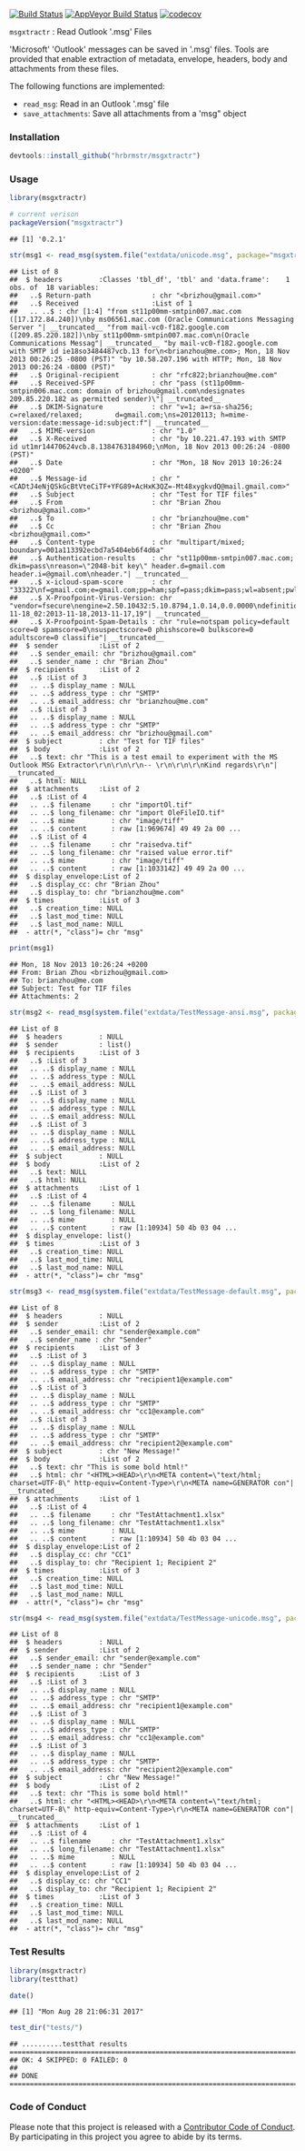
[![Build Status](https://travis-ci.org/hrbrmstr/msgxtractr.svg?branch=master)](https://travis-ci.org/hrbrmstr/msgxtractr) [![AppVeyor Build Status](https://ci.appveyor.com/api/projects/status/github/hrbrmstr/msgxtractr?branch=master&svg=true)](https://ci.appveyor.com/project/hrbrmstr/msgxtractr) [![codecov](https://codecov.io/gh/hrbrmstr/msgxtractr/branch/master/graph/badge.svg)](https://codecov.io/gh/hrbrmstr/msgxtractr)

`msgxtractr` : Read Outlook '.msg' Files

'Microsoft' 'Outlook' messages can be saved in '.msg' files. Tools are provided that enable extraction of metadata, envelope, headers, body and attachments from these files.

The following functions are implemented:

-   `read_msg`: Read in an Outlook '.msg' file
-   `save_attachments`: Save all attachments from a 'msg" object

### Installation

``` r
devtools::install_github("hrbrmstr/msgxtractr")
```

### Usage

``` r
library(msgxtractr)

# current verison
packageVersion("msgxtractr")
```

    ## [1] '0.2.1'

``` r
str(msg1 <- read_msg(system.file("extdata/unicode.msg", package="msgxtractr")))
```

    ## List of 8
    ##  $ headers         :Classes 'tbl_df', 'tbl' and 'data.frame':    1 obs. of  18 variables:
    ##   ..$ Return-path               : chr "<brizhou@gmail.com>"
    ##   ..$ Received                  :List of 1
    ##   .. ..$ : chr [1:4] "from st11p00mm-smtpin007.mac.com ([17.172.84.240])\nby ms06561.mac.com (Oracle Communications Messaging Server "| __truncated__ "from mail-vc0-f182.google.com ([209.85.220.182])\nby st11p00mm-smtpin007.mac.com\n(Oracle Communications Messag"| __truncated__ "by mail-vc0-f182.google.com with SMTP id ie18so3484487vcb.13 for\n<brianzhou@me.com>; Mon, 18 Nov 2013 00:26:25 -0800 (PST)" "by 10.58.207.196 with HTTP; Mon, 18 Nov 2013 00:26:24 -0800 (PST)"
    ##   ..$ Original-recipient        : chr "rfc822;brianzhou@me.com"
    ##   ..$ Received-SPF              : chr "pass (st11p00mm-smtpin006.mac.com: domain of brizhou@gmail.com\ndesignates 209.85.220.182 as permitted sender)\"| __truncated__
    ##   ..$ DKIM-Signature            : chr "v=1; a=rsa-sha256; c=relaxed/relaxed;        d=gmail.com;\ns=20120113; h=mime-version:date:message-id:subject:f"| __truncated__
    ##   ..$ MIME-version              : chr "1.0"
    ##   ..$ X-Received                : chr "by 10.221.47.193 with SMTP id ut1mr14470624vcb.8.1384763184960;\nMon, 18 Nov 2013 00:26:24 -0800 (PST)"
    ##   ..$ Date                      : chr "Mon, 18 Nov 2013 10:26:24 +0200"
    ##   ..$ Message-id                : chr "<CADtJ4eNjQSkGcBtVteCiTF+YFG89+AcHxK3QZ=-Mt48xygkvdQ@mail.gmail.com>"
    ##   ..$ Subject                   : chr "Test for TIF files"
    ##   ..$ From                      : chr "Brian Zhou <brizhou@gmail.com>"
    ##   ..$ To                        : chr "brianzhou@me.com"
    ##   ..$ Cc                        : chr "Brian Zhou <brizhou@gmail.com>"
    ##   ..$ Content-type              : chr "multipart/mixed; boundary=001a113392ecbd7a5404eb6f4d6a"
    ##   ..$ Authentication-results    : chr "st11p00mm-smtpin007.mac.com; dkim=pass\nreason=\"2048-bit key\" header.d=gmail.com header.i=@gmail.com\nheader."| __truncated__
    ##   ..$ x-icloud-spam-score       : chr "33322\nf=gmail.com;e=gmail.com;pp=ham;spf=pass;dkim=pass;wl=absent;pwl=absent"
    ##   ..$ X-Proofpoint-Virus-Version: chr "vendor=fsecure\nengine=2.50.10432:5.10.8794,1.0.14,0.0.0000\ndefinitions=2013-11-18_02:2013-11-18,2013-11-17,19"| __truncated__
    ##   ..$ X-Proofpoint-Spam-Details : chr "rule=notspam policy=default score=0 spamscore=0\nsuspectscore=0 phishscore=0 bulkscore=0 adultscore=0 classifie"| __truncated__
    ##  $ sender          :List of 2
    ##   ..$ sender_email: chr "brizhou@gmail.com"
    ##   ..$ sender_name : chr "Brian Zhou"
    ##  $ recipients      :List of 2
    ##   ..$ :List of 3
    ##   .. ..$ display_name : NULL
    ##   .. ..$ address_type : chr "SMTP"
    ##   .. ..$ email_address: chr "brianzhou@me.com"
    ##   ..$ :List of 3
    ##   .. ..$ display_name : NULL
    ##   .. ..$ address_type : chr "SMTP"
    ##   .. ..$ email_address: chr "brizhou@gmail.com"
    ##  $ subject         : chr "Test for TIF files"
    ##  $ body            :List of 2
    ##   ..$ text: chr "This is a test email to experiment with the MS Outlook MSG Extractor\r\n\r\n\r\n-- \r\n\r\n\r\nKind regards\r\n"| __truncated__
    ##   ..$ html: NULL
    ##  $ attachments     :List of 2
    ##   ..$ :List of 4
    ##   .. ..$ filename     : chr "importOl.tif"
    ##   .. ..$ long_filename: chr "import OleFileIO.tif"
    ##   .. ..$ mime         : chr "image/tiff"
    ##   .. ..$ content      : raw [1:969674] 49 49 2a 00 ...
    ##   ..$ :List of 4
    ##   .. ..$ filename     : chr "raisedva.tif"
    ##   .. ..$ long_filename: chr "raised value error.tif"
    ##   .. ..$ mime         : chr "image/tiff"
    ##   .. ..$ content      : raw [1:1033142] 49 49 2a 00 ...
    ##  $ display_envelope:List of 2
    ##   ..$ display_cc: chr "Brian Zhou"
    ##   ..$ display_to: chr "brianzhou@me.com"
    ##  $ times           :List of 3
    ##   ..$ creation_time: NULL
    ##   ..$ last_mod_time: NULL
    ##   ..$ last_mod_name: NULL
    ##  - attr(*, "class")= chr "msg"

``` r
print(msg1)
```

    ## Mon, 18 Nov 2013 10:26:24 +0200
    ## From: Brian Zhou <brizhou@gmail.com>
    ## To: brianzhou@me.com
    ## Subject: Test for TIF files
    ## Attachments: 2

``` r
str(msg2 <- read_msg(system.file("extdata/TestMessage-ansi.msg", package="msgxtractr")))
```

    ## List of 8
    ##  $ headers         : NULL
    ##  $ sender          : list()
    ##  $ recipients      :List of 3
    ##   ..$ :List of 3
    ##   .. ..$ display_name : NULL
    ##   .. ..$ address_type : NULL
    ##   .. ..$ email_address: NULL
    ##   ..$ :List of 3
    ##   .. ..$ display_name : NULL
    ##   .. ..$ address_type : NULL
    ##   .. ..$ email_address: NULL
    ##   ..$ :List of 3
    ##   .. ..$ display_name : NULL
    ##   .. ..$ address_type : NULL
    ##   .. ..$ email_address: NULL
    ##  $ subject         : NULL
    ##  $ body            :List of 2
    ##   ..$ text: NULL
    ##   ..$ html: NULL
    ##  $ attachments     :List of 1
    ##   ..$ :List of 4
    ##   .. ..$ filename     : NULL
    ##   .. ..$ long_filename: NULL
    ##   .. ..$ mime         : NULL
    ##   .. ..$ content      : raw [1:10934] 50 4b 03 04 ...
    ##  $ display_envelope: list()
    ##  $ times           :List of 3
    ##   ..$ creation_time: NULL
    ##   ..$ last_mod_time: NULL
    ##   ..$ last_mod_name: NULL
    ##  - attr(*, "class")= chr "msg"

``` r
str(msg3 <- read_msg(system.file("extdata/TestMessage-default.msg", package="msgxtractr")))
```

    ## List of 8
    ##  $ headers         : NULL
    ##  $ sender          :List of 2
    ##   ..$ sender_email: chr "sender@example.com"
    ##   ..$ sender_name : chr "Sender"
    ##  $ recipients      :List of 3
    ##   ..$ :List of 3
    ##   .. ..$ display_name : NULL
    ##   .. ..$ address_type : chr "SMTP"
    ##   .. ..$ email_address: chr "recipient1@example.com"
    ##   ..$ :List of 3
    ##   .. ..$ display_name : NULL
    ##   .. ..$ address_type : chr "SMTP"
    ##   .. ..$ email_address: chr "cc1@example.com"
    ##   ..$ :List of 3
    ##   .. ..$ display_name : NULL
    ##   .. ..$ address_type : chr "SMTP"
    ##   .. ..$ email_address: chr "recipient2@example.com"
    ##  $ subject         : chr "New Message!"
    ##  $ body            :List of 2
    ##   ..$ text: chr "This is some bold html!"
    ##   ..$ html: chr "<HTML><HEAD>\r\n<META content=\"text/html; charset=UTF-8\" http-equiv=Content-Type>\r\n<META name=GENERATOR con"| __truncated__
    ##  $ attachments     :List of 1
    ##   ..$ :List of 4
    ##   .. ..$ filename     : chr "TestAttachment1.xlsx"
    ##   .. ..$ long_filename: chr "TestAttachment1.xlsx"
    ##   .. ..$ mime         : NULL
    ##   .. ..$ content      : raw [1:10934] 50 4b 03 04 ...
    ##  $ display_envelope:List of 2
    ##   ..$ display_cc: chr "CC1"
    ##   ..$ display_to: chr "Recipient 1; Recipient 2"
    ##  $ times           :List of 3
    ##   ..$ creation_time: NULL
    ##   ..$ last_mod_time: NULL
    ##   ..$ last_mod_name: NULL
    ##  - attr(*, "class")= chr "msg"

``` r
str(msg4 <- read_msg(system.file("extdata/TestMessage-unicode.msg", package="msgxtractr")))
```

    ## List of 8
    ##  $ headers         : NULL
    ##  $ sender          :List of 2
    ##   ..$ sender_email: chr "sender@example.com"
    ##   ..$ sender_name : chr "Sender"
    ##  $ recipients      :List of 3
    ##   ..$ :List of 3
    ##   .. ..$ display_name : NULL
    ##   .. ..$ address_type : chr "SMTP"
    ##   .. ..$ email_address: chr "recipient1@example.com"
    ##   ..$ :List of 3
    ##   .. ..$ display_name : NULL
    ##   .. ..$ address_type : chr "SMTP"
    ##   .. ..$ email_address: chr "cc1@example.com"
    ##   ..$ :List of 3
    ##   .. ..$ display_name : NULL
    ##   .. ..$ address_type : chr "SMTP"
    ##   .. ..$ email_address: chr "recipient2@example.com"
    ##  $ subject         : chr "New Message!"
    ##  $ body            :List of 2
    ##   ..$ text: chr "This is some bold html!"
    ##   ..$ html: chr "<HTML><HEAD>\r\n<META content=\"text/html; charset=UTF-8\" http-equiv=Content-Type>\r\n<META name=GENERATOR con"| __truncated__
    ##  $ attachments     :List of 1
    ##   ..$ :List of 4
    ##   .. ..$ filename     : chr "TestAttachment1.xlsx"
    ##   .. ..$ long_filename: chr "TestAttachment1.xlsx"
    ##   .. ..$ mime         : NULL
    ##   .. ..$ content      : raw [1:10934] 50 4b 03 04 ...
    ##  $ display_envelope:List of 2
    ##   ..$ display_cc: chr "CC1"
    ##   ..$ display_to: chr "Recipient 1; Recipient 2"
    ##  $ times           :List of 3
    ##   ..$ creation_time: NULL
    ##   ..$ last_mod_time: NULL
    ##   ..$ last_mod_name: NULL
    ##  - attr(*, "class")= chr "msg"

### Test Results

``` r
library(msgxtractr)
library(testthat)

date()
```

    ## [1] "Mon Aug 28 21:06:31 2017"

``` r
test_dir("tests/")
```

    ## ..........testthat results ========================================================================================================
    ## OK: 4 SKIPPED: 0 FAILED: 0
    ## 
    ## DONE ===================================================================================================================

### Code of Conduct

Please note that this project is released with a [Contributor Code of Conduct](CONDUCT.md). By participating in this project you agree to abide by its terms.
